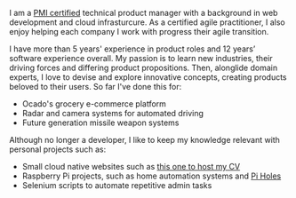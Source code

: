 I am a [PMI certified](https://www.youracclaim.com/badges/024777d4-200b-4730-b72b-fed99fdcdcaf/linked_in_profile) technical product manager with a background in web development and cloud infrasturcure. As a certified agile practitioner, I also enjoy helping each company I work with progress their agile transition.

I have more than 5 years' experience in product roles and 12 years’ software experience overall. My passion is to learn new industries, their driving forces and differing product propositions. Then, alonglide domain experts, I love to devise and explore innovative concepts, creating products beloved to their users. So far I've done this for:
- Ocado's grocery e-commerce platform
- Radar and camera systems for automated driving
- Future generation missile weapon systems

Although no longer a developer, I like to keep my knowledge relevant with personal projects such as:
- Small cloud native websites such as [this one to host my CV](https://tomscv.azurewebsites.net/)
- Raspberry Pi projects, such as home automation systems and [Pi Holes](https://pi-hole.net/)
- Selenium scripts to automate repetitive admin tasks